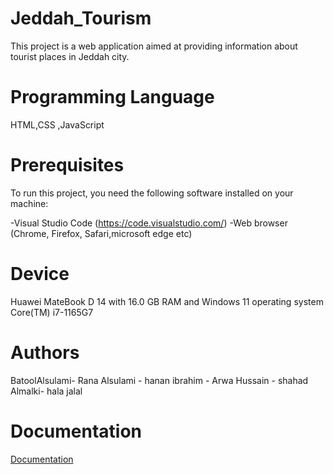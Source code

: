# Jeddah_Tourism
This project is a web application aimed at providing information about tourist places in Jeddah city.
# Programming Language
HTML,CSS ,JavaScript
# Prerequisites
To run this project, you need the following software installed on your machine:

-Visual Studio Code (https://code.visualstudio.com/)
-Web browser (Chrome, Firefox, Safari,microsoft edge etc)
# Device
Huawei MateBook D 14 with 16.0 GB RAM and Windows 11 operating system Core(TM) i7-1165G7
# Authors
BatoolAlsulami- Rana Alsulami - hanan ibrahim - Arwa Hussain - shahad Almalki- hala jalal
# Documentation
[Documentation](https://drive.google.com/file/d/1dkHNJPTFeNIcceGonkkoCw6lOgdhMT8O/view?usp=drivesdk)

